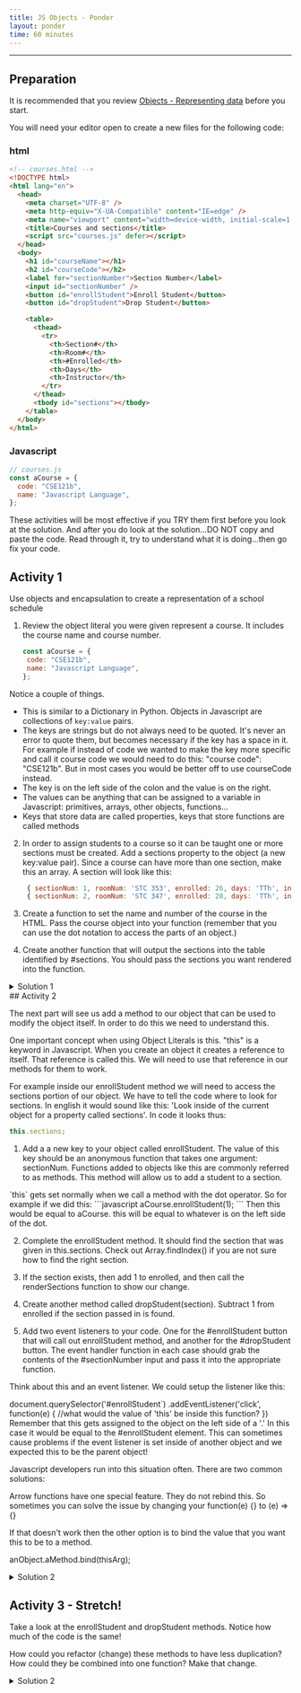 ```yaml
---
title: JS Objects - Ponder
layout: ponder
time: 60 minutes
---
```



- - -

## Preparation

It is recommended that you review [Objects - Representing data](https://byui-cit.github.io/learning-modules/modules/js/objects/prepare1/) before you start. 

You will need your editor open to create a new files for the following code:

### html

```html
<!-- courses.html -->
<!DOCTYPE html>
<html lang="en">
  <head>
    <meta charset="UTF-8" />
    <meta http-equiv="X-UA-Compatible" content="IE=edge" />
    <meta name="viewport" content="width=device-width, initial-scale=1.0" />
    <title>Courses and sections</title>
    <script src="courses.js" defer></script>
  </head>
  <body>
    <h1 id="courseName"></h1>
    <h2 id="courseCode"></h2>
    <label for="sectionNumber">Section Number</label>
    <input id="sectionNumber" />
    <button id="enrollStudent">Enroll Student</button>
    <button id="dropStudent">Drop Student</button>

    <table>
      <thead>
        <tr>
          <th>Section#</th>
          <th>Room#</th>
          <th>#Enrolled</th>
          <th>Days</th>
          <th>Instructor</th>
        </tr>
      </thead>
      <tbody id="sections"></tbody>
    </table>
  </body>
</html>
```

### Javascript

```javascript
// courses.js
const aCourse = {
  code: "CSE121b",
  name: "Javascript Language",
};
```

These activities will be most effective if you TRY them first before you look at the solution. And after you do look at the solution...DO NOT copy and paste the code. Read through it, try to understand what it is doing...then go fix your code.

## Activity 1

Use objects and encapsulation to create a representation of a school schedule

1. Review the object literal you were given represent a course. It includes the course name and course number.

   ```javascript
   const aCourse = {
    code: "CSE121b",
    name: "Javascript Language",
   };
   ```
<div class="callout">

Notice a couple of things.

 - This is similar to a Dictionary in Python. Objects in Javascript are collections of `key:value` pairs.
 - The keys are strings but do not always need to be quoted. It's never an error to quote them, but becomes necessary if the key has a space in it. For example if instead of code we wanted to make the key more specific and call it course code we would need to do this: "course code": "CSE121b". But in most cases you would be better off to use courseCode instead.
 - The key is on the left side of the colon and the value is on the right.
 - The values can be anything that can be assigned to a variable in Javascript: primitives, arrays, other objects, functions...
 - Keys that store data are called properties, keys that store functions are called methods

 </div>

2. In order to assign students to a course so it can be taught one or more sections must be created. Add a sections property to the object (a new key:value pair). Since a course can have more than one section, make this an array. A section will look like this:

   ```javascript
    { sectionNum: 1, roomNum: 'STC 353', enrolled: 26, days: 'TTh', instructor: 'Bro T'},
    { sectionNum: 2, roomNum: 'STC 347', enrolled: 28, days: 'TTh', instructor: 'Sis A'}
   ```
3. Create a function to set the name and number of the course in the HTML. Pass the course object into your function (remember that you can use the dot notation to access the parts of an object.)
4. Create another function that will output the sections into the table identified by #sections. You should pass the sections you want rendered into the function.

<details>
<summary>Solution 1</summary>

```javascript
const aCourse = {
  code: "CSE121b",
  name: "Javascript Language",
  sections: [
    {
      sectionNum: 1,
      roomNum: "STC 353",
      enrolled: 26,
      days: "TTh",
      instructor: "Bro T",
    },
    {
      sectionNum: 2,
      roomNum: "STC 347",
      enrolled: 25,
      days: "TTh",
      instructor: "Sis A",
    },
  ],
};

function setCourseInfo(course) {
  const courseName = document.querySelector("#courseName");
  const courseCode = document.querySelector("#courseCode");
  courseName.textContent = course.name;
  courseCode.textContent = course.code;
}

function sectionTemplate(section) {
  return `<tr>
    <td>${section.sectionNum}</td>
    <td>${section.roomNum}</td>
    <td>${section.enrolled}</td>
    <td>${section.days}</td>
    <td>${section.instructor}</td></tr>`
}

function renderSections(sections) {
  const html = sections.map(sectionTemplate);
  document.querySelector("#sections").innerHTML = html.join("");
}

setCourseInfo(aCourse);
renderSections(aCourse.sections);
```

</details>
## Activity 2

The next part will see us add a method to our object that can be used to modify the object itself. In order to do this we need to understand this.

<div class="callout">
One important concept when using Object Literals is this. "this" is a keyword in Javascript. When you create an object it creates a reference to itself. That reference is called this. We will need to use that reference in our methods for them to work.

For example inside our enrollStudent method we will need to access the sections portion of our object. We have to tell the code where to look for sections. In english it would sound like this: 'Look inside of the current object for a property called sections'. In code it looks thus:
```javascript
this.sections;
```
</div>

1. Add a a new key to your object called enrollStudent. The value of this key should be an anonymous function that takes one argument: sectionNum. Functions added to objects like this are commonly referred to as methods. This method will allow us to add a student to a section.

<div class="callout">
`this` gets set normally when we call a method with the dot operator. So for example if we did this:
```javascript
aCourse.enrollStudent(1);
```
Then this would be equal to aCourse.
this will be equal to whatever is on the left side of the dot.
</div>

2. Complete the enrollStudent method. It should find the section that was given in this.sections. Check out Array.findIndex() if you are not sure how to find the right section.

3. If the section exists, then add 1 to enrolled, and then call the renderSections function to show our change.

4. Create another method called dropStudent(section). Subtract 1 from enrolled if the section passed in is found.

5. Add two event listeners to your code. One for the #enrollStudent button that will call out enrollStudent method, and another for the #dropStudent button. The event handler function in each case should grab the contents of the #sectionNumber input and pass it into the appropriate function.

<div class="callout">

Think about this and an event listener. We could setup the listener like this:

document.querySelector('#enrollStudent`)
 .addEventListener('click', function(e) {
  //what would the value of 'this' be inside this function?
})
Remember that this gets assigned to the object on the left side of a '.' In this case it would be equal to the #enrollStudent element. This can sometimes cause problems if the event listener is set inside of another object and we expected this to be the parent object!

Javascript developers run into this situation often. There are two common solutions:

Arrow functions have one special feature. They do not rebind this. So sometimes you can solve the issue by changing your function(e) {} to (e) => {}

If that doesn't work then the other option is to bind the value that you want this to be to a method.

anObject.aMethod.bind(thisArg);
</div>

<details>
<summary>Solution 2</summary>

```javascript
const aCourse = {
  code: "CSE121b",
  name: "Javascript Language",
  sections: [
    {
      sectionNum: 1,
      roomNum: "STC 353",
      enrolled: 26,
      days: "TTh",
      instructor: "Bro T",
    },
    {
      sectionNum: 2,
      roomNum: "STC 347",
      enrolled: 25,
      days: "TTh",
      instructor: "Sis A",
    },
  ],
  enrollStudent: function (sectionNum) {
    // find the right section...Array.findIndex will work here
    const sectionIndex = this.sections.findIndex(
      (section) => section.sectionNum == sectionNum
    );
    if (sectionIndex >= 0) {
      this.sections[sectionIndex].enrolled++;
      renderSections(this.sections);
    }
  },
  dropStudent: function (sectionNum) {
    // find the right section...Array.findIndex will work here
    const sectionIndex = this.sections.findIndex(
      (section) => section.sectionNum == sectionNum
    );
    if (sectionIndex >= 0) {
      this.sections[sectionIndex].enrolled--;
      renderSections(this.sections);
    }
  },
};

function setCourseInfo(course) {
  const courseName = document.querySelector("#courseName");
  const coursecode = document.querySelector("#courseCode");
  courseName.textContent = course.name;
  coursecode.textContent = course.code;
}

function renderSections(sections) {
  const html = sections.map(
    (section) => `<tr>
    <td>${section.sectionNum}</td>
    <td>${section.roomNum}</td>
    <td>${section.enrolled}</td>
    <td>${section.days}</td>
    <td>${section.instructor}</td></tr>`
  );
  document.querySelector("#sections").innerHTML = html.join("");
}

document.querySelector("#enrollStudent").addEventListener("click", function () {
  const sectionNum = document.querySelector("#sectionNumber").value;
  aCourse.enrollStudent(sectionNum);
});
document.querySelector("#dropStudent").addEventListener("click", function () {
  const sectionNum = document.querySelector("#sectionNumber").value;
  aCourse.dropStudent(sectionNum);
});

setCourseInfo(aCourse);
renderSections(aCourse.sections);
```
</details>

## Activity 3 - Stretch!

Take a look at the enrollStudent and dropStudent methods. Notice how much of the code is the same!

How could you refactor (change) these methods to have less duplication? How could they be combined into one function? Make that change.

<details>
<summary>Solution 2</summary>

```javascript
changeEnrollment: function (sectionNum, add = true) {
    // find the right section...Array.findIndex will work here
    const sectionIndex = this.sections.findIndex(
      (section) => section.sectionNum == sectionNum
    );
    if (sectionIndex >= 0) {
      if (add) {
        this.sections[sectionIndex].enrolled++;
      } else {
        this.sections[sectionIndex].enrolled--;
      }
      renderSections(this.sections);
    }
  }
```
</details>